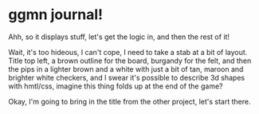 # ggmn journal!

Ahh, so it displays stuff, let's get the logic in, and then the rest of it!

Wait, it's too hideous, I can't cope, I need to take a stab at a bit of layout. Title top left, a brown outline for the board, burgandy for the felt, and then the pips in a lighter brown and a white with just a bit of tan, maroon and brighter white checkers, and I swear it's possible to describe 3d shapes with hmtl/css, imagine this thing folds up at the end of the game?

Okay, I'm going to bring in the title from the other project, let's start there.
